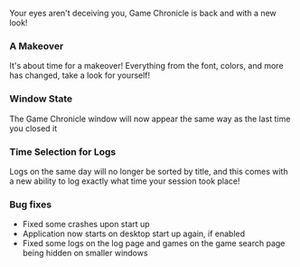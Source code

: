 Your eyes aren't deceiving you, Game Chronicle is back and with a new look!

### A Makeover

It's about time for a makeover! Everything from the font, colors, and more has changed, take a look for yourself!

### Window State

The Game Chronicle window will now appear the same way as the last time you closed it

### Time Selection for Logs

Logs on the same day will no longer be sorted by title, and this comes with a new ability to log exactly what time your session took place!

### Bug fixes

- Fixed some crashes upon start up
- Application now starts on desktop start up again, if enabled
- Fixed some logs on the log page and games on the game search page being hidden on smaller windows
